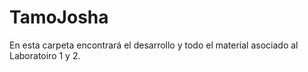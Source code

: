 # TamoJosha

En esta carpeta encontrará el desarrollo y todo el material asociado al Laboratoiro 1 y 2.
